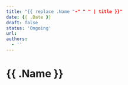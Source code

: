 ```yaml
---
title: "{{ replace .Name "-" " " | title }}"
date: {{ .Date }}
draft: false
status: 'Ongoing'
url:
authors:
  - ''
---
```


# {{ .Name }}